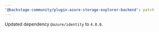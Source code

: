 ```yaml
---
'@backstage-community/plugin-azure-storage-explorer-backend': patch
---
```


Updated dependency `@azure/identity` to `4.8.0`.
